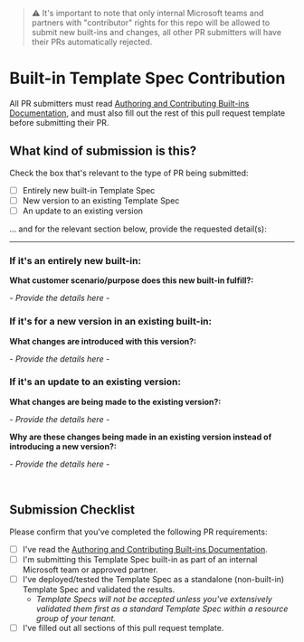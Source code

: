 <!-- Please complete the template below as part of your PR -->


> ⚠️ It's important to note that only internal Microsoft teams and partners with "contributor" rights for this repo will be allowed to submit new built-ins and changes, all other PR submitters will have their PRs automatically rejected.

# Built-in Template Spec Contribution

All PR submitters must read [Authoring and Contributing Built-ins Documentation](../authoring-built-ins.md), and must also fill out the rest of this pull request template before submitting their PR.

## What kind of submission is this? 

Check the box that's relevant to the type of PR being submitted:

* [ ] Entirely new built-in Template Spec
* [ ] New version to an existing Template Spec
* [ ] An update to an existing version

... and for the relevant section below, provide the requested detail(s):

----

### If it's an entirely new built-in:

**What customer scenario/purpose does this new built-in fulfill?:** 

_- Provide the details here -_

### If it's for a new version in an existing built-in:

**What changes are introduced with this version?:** 

_- Provide the details here -_

### If it's an update to an existing version:

**What changes are being made to the existing version?:** 

_- Provide the details here -_

**Why are these changes being made in an existing version instead of introducing a new version?:** 

_- Provide the details here -_

<br/>

## Submission Checklist

Please confirm that you've completed the following PR requirements:

* [ ] I've read the [Authoring and Contributing Built-ins Documentation](../authoring-built-ins.md).
* [ ] I'm submitting this Template Spec built-in as part of an internal Microsoft team or approved partner.
* [ ] I've deployed/tested the Template Spec as a standalone (non-built-in) Template Spec and validated the results.
    * _Template Specs will not be accepted unless you've extensively validated them first as a standard Template Spec within a resource group of your tenant._
* [ ] I've filled out all sections of this pull request template.

